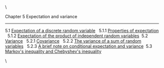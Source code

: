 \



Chapter 5
Expectation and variance

------------------------------------------------------------------------

5.1 [Expectation of a discrete random variable](nose17.htm#x29-490001)
  5.1.1 [Properties of expectation](nose17.htm#x29-500001)
  5.1.2 [Expectation of the product of independent random
variables](nose17.htm#x29-510002)
 5.2 [Variance](nose18.htm#x30-520002)
  5.2.1 [Covariance](nose18.htm#x30-530001)
  5.2.2 [The variance of a sum of random
variables](nose18.htm#x30-540002)
  5.2.3 [A brief note on conditional expectation and
variance](nose18.htm#x30-550003)
 5.3 [Markov's inequality and Chebyshev's
inequality](nose19.htm#x31-560003)

\


